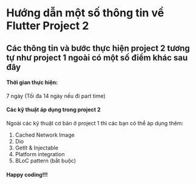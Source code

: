 # Hướng dẫn một số thông tin về Flutter Project 2

## Các thông tin và bước thực hiện project 2 tương tự như project 1 ngoài có một số điểm khác sau đây
#### Thời gian thực hiện:
7 ngày (Tối đa 14 ngày nếu đi part time)

#### Các kỹ thuật áp dụng trong project 2
Ngoài các kỹ thuật cơ bản ở project 1 thì các bạn có thể áp dụng thêm:
1. Cached Network Image
2. Dio
3. GetIt & Injectable 
4. Platform integration
5. BLoC pattern (bắt buộc)

#### Happy coding!!!
